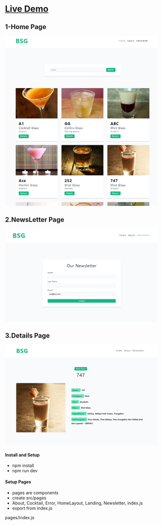 
<h1><a href="https://bsg2101.github.io/mixMaster-bsg/">Live Demo</a></h1>

<h2>1-Home Page</h2>
<img src="./forreadme/SinglePage.png" />
</hr></br>
<h2>2.NewsLetter Page</h2>
<img src="./forreadme/NewsLetter.png" />
</hr></br>
<h2>3.Details Page</h2>
<img src="./forreadme/Details.png" />

#### Install and Setup

- npm install
- npm run dev

#### Setup Pages

- pages are components
- create src/pages
- About, Cocktail, Error, HomeLayout, Landing, Newsletter, index.js
- export from index.js

pages/index.js
